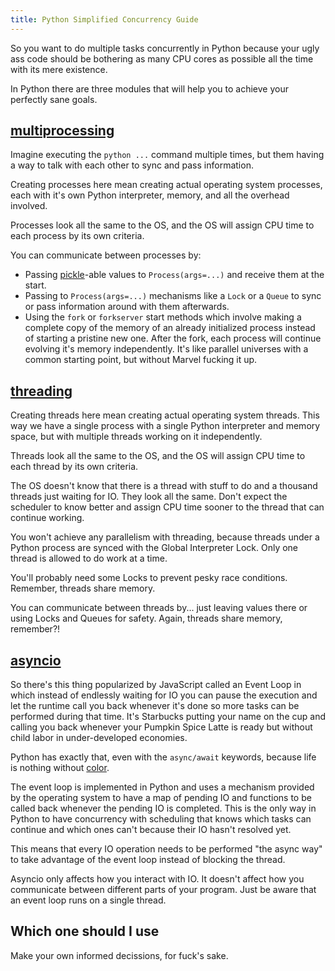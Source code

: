```yaml
---
title: Python Simplified Concurrency Guide
---
```


So you want to do multiple tasks concurrently in Python because your ugly ass code should be bothering as many CPU cores as possible all the time with its mere existence.

In Python there are three modules that will help you to achieve your perfectly sane goals.

## [multiprocessing](https://docs.python.org/3/library/multiprocessing.html)

Imagine executing the `python ...` command multiple times, but them having a way to talk with each other to sync and pass information.

Creating processes here mean creating actual operating system processes, each with it's own Python interpreter, memory, and all the overhead involved.

Processes look all the same to the OS, and the OS will assign CPU time to each process by its own criteria.

You can communicate between processes by:

- Passing [pickle](https://docs.python.org/3/library/pickle.html)-able values to `Process(args=...)` and receive them at the start.
- Passing to `Process(args=...)` mechanisms like a `Lock` or a `Queue` to sync or pass information around with them afterwards.
- Using the `fork` or `forkserver` start methods which involve making a complete copy of the memory of an already initialized process instead of starting a pristine new one. After the fork, each process will continue evolving it's memory independently. It's like parallel universes with a common starting point, but without Marvel fucking it up.

## [threading](https://docs.python.org/3/library/threading.html)

Creating threads here mean creating actual operating system threads. This way we have a single process with a single Python interpreter and memory space, but with multiple threads working on it independently.

Threads look all the same to the OS, and the OS will assign CPU time to each thread by its own criteria.

The OS doesn't know that there is a thread with stuff to do and a thousand threads just waiting for IO. They look all the same. Don't expect the scheduler to know better and assign CPU time sooner to the thread that can continue working.

You won't achieve any parallelism with threading, because threads under a Python process are synced with the Global Interpreter Lock. Only one thread is allowed to do work at a time.

You'll probably need some Locks to prevent pesky race conditions. Remember, threads share memory.

You can communicate between threads by... just leaving values there or using Locks and Queues for safety. Again, threads share memory, remember?!

## [asyncio](https://docs.python.org/3/library/asyncio.html)

So there's this thing popularized by JavaScript called an Event Loop in which instead of endlessly waiting for IO you can pause the execution and let the runtime call you back whenever it's done so more tasks can be performed during that time. It's Starbucks putting your name on the cup and calling you back whenever your Pumpkin Spice Latte is ready but without child labor in under-developed economies.

Python has exactly that, even with the `async/await` keywords, because life is nothing without [color](https://journal.stuffwithstuff.com/2015/02/01/what-color-is-your-function/).

The event loop is implemented in Python and uses a mechanism provided by the operating system to have a map of pending IO and functions to be called back whenever the pending IO is completed. This is the only way in Python to have concurrency with scheduling that knows which tasks can continue and which ones can't because their IO hasn't resolved yet.

This means that every IO operation needs to be performed "the async way" to take advantage of the event loop instead of blocking the thread.

Asyncio only affects how you interact with IO. It doesn't affect how you communicate between different parts of your program. Just be aware that an event loop runs on a single thread.

## Which one should I use

Make your own informed decissions, for fuck's sake.
